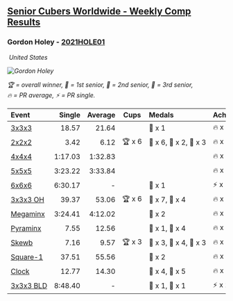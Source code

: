<style>table {white-space: nowrap;}</style>
<link rel="stylesheet" type="text/css" href="/scw-comp/css/flags.css" />

## [Senior Cubers Worldwide - Weekly Comp Results](/scw-comp/results/)
### Gordon Holey - [2021HOLE01](https://www.worldcubeassociation.org/persons/2021HOLE01)

<i class="flag flag-US" />&nbsp;United States

![Gordon Holey](1642020105.jpg)

<span style="white-space: nowrap;">🏆 = overall winner</span>, <span style="white-space: nowrap;">🥇 = 1st senior</span>, <span style="white-space: nowrap;">🥈 = 2nd senior</span>, <span style="white-space: nowrap;">🥉 = 3rd senior</span>, <span style="white-space: nowrap;">🔥 = PR average</span>, <span style="white-space: nowrap;">⚡ = PR single</span>.

| Event | Single | Average | Cups | Medals | Achievements|
| :-- | --: | --: | :--: | :-- | :-- |
| [3x3x3](333.md) | 18.57 | 21.64 |  | 🥉 x 1 | 🔥 x 3, ⚡ x 6 |
| [2x2x2](222.md) | 3.42 | 6.12 | 🏆 x 6 | 🥇 x 6, 🥈 x 2, 🥉 x 3 | 🔥 x 4, ⚡ x 5 |
| [4x4x4](444.md) | 1:17.03 | 1:32.83 |  |  | 🔥 x 2, ⚡ x 3 |
| [5x5x5](555.md) | 3:23.22 | 3:33.84 |  |  | 🔥 x 3, ⚡ x 3 |
| [6x6x6](666.md) | 6:30.17 | - |  | 🥈 x 1 | ⚡ x 1 |
| [3x3x3 OH](333oh.md) | 39.37 | 53.06 | 🏆 x 6 | 🥇 x 7, 🥈 x 4 | 🔥 x 4, ⚡ x 2 |
| [Megaminx](minx.md) | 3:24.41 | 4:12.02 |  | 🥇 x 2 | 🔥 x 1, ⚡ x 1 |
| [Pyraminx](pyram.md) | 7.55 | 12.56 |  | 🥈 x 1, 🥉 x 4 | 🔥 x 2, ⚡ x 3 |
| [Skewb](skewb.md) | 7.16 | 9.57 | 🏆 x 3 | 🥇 x 3, 🥈 x 4, 🥉 x 3 | 🔥 x 7, ⚡ x 4 |
| [Square-1](sq1.md) | 37.51 | 55.56 |  | 🥉 x 2 | 🔥 x 2, ⚡ x 4 |
| [Clock](clock.md) | 12.77 | 14.30 |  | 🥈 x 4, 🥉 x 5 | 🔥 x 5, ⚡ x 3 |
| [3x3x3 BLD](333bf.md) | 8:48.40 | - |  | 🥈 x 1, 🥉 x 1 | ⚡ x 2 |

<!-- Global site tag (gtag.js) - Google Analytics -->
<script async src="https://www.googletagmanager.com/gtag/js?id=UA-86348435-3"></script>
<script>window.dataLayer = window.dataLayer || []; function gtag() {dataLayer.push(arguments);} gtag('js', new Date()); gtag('config', 'UA-86348435-3');</script>
